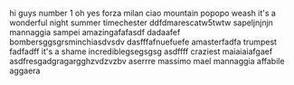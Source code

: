 hi guys
number 1
oh yes
forza milan
ciao
mountain
popopo
weash
it's a wonderful night
summer timechester
ddfdmarescatw5twtw
sapeljnjnjn
mannaggia sampei
amazingafafasdf dadaafef
bombersggsgrsminchiasdvsdv
dasfffafnuefuefe
amasterfadfa
trumpest
fadfadff
it's a shame
incrediblegsegsgsg
asdffff
craziest
maiaiaiafgaef
asdfresgadgragargghzvdzvzbv
aserrre
massimo mael
mannaggia
affabile
aggaera
